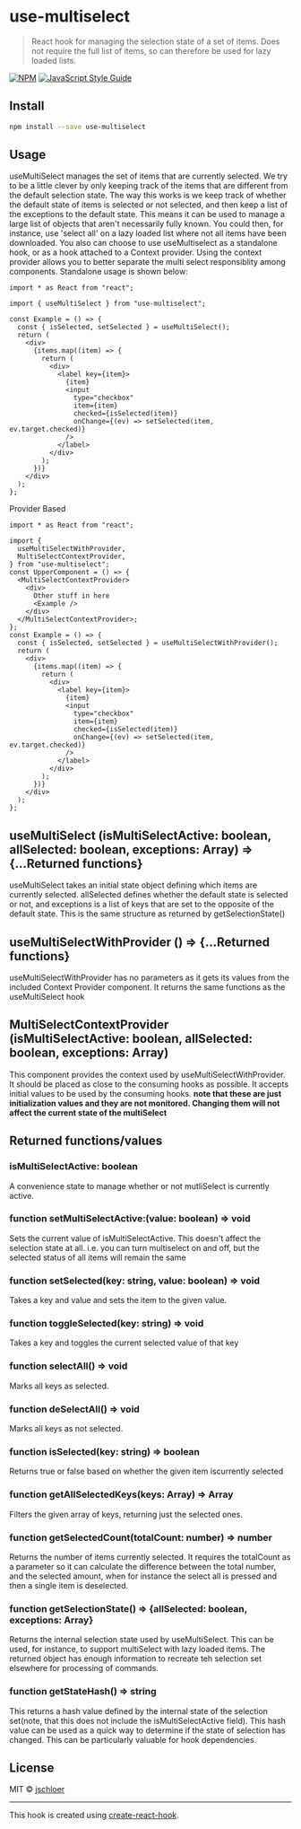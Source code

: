# use-multiselect

> React hook for managing the selection state of a set of items. Does not require the full list of items, so can therefore be used for lazy loaded lists.

[![NPM](https://img.shields.io/npm/v/use-multiselect.svg)](https://www.npmjs.com/package/use-multiselect) [![JavaScript Style Guide](https://img.shields.io/badge/code_style-standard-brightgreen.svg)](https://standardjs.com)

## Install

```bash
npm install --save use-multiselect
```

## Usage

useMultiSelect manages the set of items that are currently selected. We try to be a little clever by only keeping track of the items that are different from the default selection state. The way this works is we keep track of whether the default state of items is selected or not selected, and then keep a list of the exceptions to the default state. This means it can be used to manage a large list of objects that aren't necessarily fully known. You could then, for instance, use 'select all' on a lazy loaded list where not all items have been downloaded.
You also can choose to use useMultiselect as a standalone hook, or as a hook attached to a Context provider. Using the context provider allows you to better separate the multi select responsiblity among components.
Standalone usage is shown below:

```tsx
import * as React from "react";

import { useMultiSelect } from "use-multiselect";

const Example = () => {
  const { isSelected, setSelected } = useMultiSelect();
  return (
    <div>
      {items.map((item) => {
        return (
          <div>
            <label key={item}>
              {item}
              <input
                type="checkbox"
                item={item}
                checked={isSelected(item)}
                onChange={(ev) => setSelected(item, ev.target.checked)}
              />
            </label>
          </div>
        );
      })}
    </div>
  );
};
```

Provider Based

```tsx
import * as React from "react";

import {
  useMultiSelectWithProvider,
  MultiSelectContextProvider,
} from "use-multiselect";
const UpperComponent = () => {
  <MultiSelectContextProvider>
    <div>
      Other stuff in here
      <Example />
    </div>
  </MultiSelectContextProvider>;
};
const Example = () => {
  const { isSelected, setSelected } = useMultiSelectWithProvider();
  return (
    <div>
      {items.map((item) => {
        return (
          <div>
            <label key={item}>
              {item}
              <input
                type="checkbox"
                item={item}
                checked={isSelected(item)}
                onChange={(ev) => setSelected(item, ev.target.checked)}
              />
            </label>
          </div>
        );
      })}
    </div>
  );
};
```

## useMultiSelect (isMultiSelectActive: boolean, allSelected: boolean, exceptions: Array<string>) => {...Returned functions}

useMultiSelect takes an initial state object defining which items are currently selected. allSelected defines whether the default state is selected or not, and exceptions is a list of keys that are set to the opposite of the default state. This is the same structure as returned by getSelectionState()

## useMultiSelectWithProvider () => {...Returned functions}

useMultiSelectWithProvider has no parameters as it gets its values from the included Context Provider component. It returns the same functions as the useMultiSelect hook

## MultiSelectContextProvider (isMultiSelectActive: boolean, allSelected: boolean, exceptions: Array<string>)

This component provides the context used by useMultiSelectWithProvider. It should be placed as close to the consuming hooks as possible. It accepts initial values to be used by the consuming hooks.
**note that these are just initialization values and they are not monitored. Changing them will not affect the current state of the multiSelect**

## Returned functions/values

### isMultiSelectActive: boolean

A convenience state to manage whether or not mutliSelect is currently active.

### function setMultiSelectActive:(value: boolean) => void

Sets the current value of isMultiSelectActive. This doesn't affect the selection state at all. i.e. you can turn multiselect on and off, but the selected status of all items will remain the same

### function setSelected(key: string, value: boolean) => void

Takes a key and value and sets the item to the given value.

### function toggleSelected(key: string) => void

Takes a key and toggles the current selected value of that key

### function selectAll() => void

Marks all keys as selected.

### function deSelectAll() => void

Marks all keys as not selected.

### function isSelected(key: string) => boolean

Returns true or false based on whether the given item iscurrently selected

### function getAllSelectedKeys(keys: Array<string>) => Array<string>

Filters the given array of keys, returning just the selected ones.

### function getSelectedCount(totalCount: number) => number

Returns the number of items currently selected. It requires the totalCount as a parameter so it can calculate the difference between the total number, and the selected amount, when for instance the select all is pressed and then a single item is deselected.

### function getSelectionState() => {allSelected: boolean, exceptions: Array<string>}

Returns the internal selection state used by useMultiSelect. This can be used, for instance, to support multiSelect with lazy loaded items. The returned object has enough information to recreate teh selection set elsewhere for processing of commands.

### function getStateHash() => string

This returns a hash value defined by the internal state of the selection set(note, that this does not include the isMultiSelectActive field). This hash value can be used as a quick way to determine if the state of selection has changed. This can be particularly valuable for hook dependencies.

## License

MIT © [jschloer](https://github.com/jschloer)

---

This hook is created using [create-react-hook](https://github.com/hermanya/create-react-hook).
